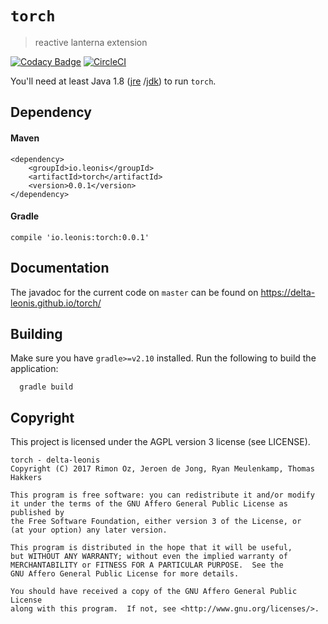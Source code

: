 # `torch`
>reactive lanterna extension

[![Codacy Badge](https://api.codacy.com/project/badge/Grade/fc76e0a4c88e45af968f40e2584da92d)](https://www.codacy.com/app/delta-leonis/torch?utm_source=github.com&amp;utm_medium=referral&amp;utm_content=delta-leonis/torch&amp;utm_campaign=Badge_Grade)
[![CircleCI](https://circleci.com/gh/delta-leonis/torch.svg?style=svg)](https://circleci.com/gh/delta-leonis/torch)

You'll need at least Java 1.8 ([jre](https://www.java.com/download/)
/[jdk](http://www.oracle.com/technetwork/java/javase/downloads/index-jsp-138363.html))
to run `torch`.

## Dependency

#### Maven

```
<dependency>
    <groupId>io.leonis</groupId>
    <artifactId>torch</artifactId>
    <version>0.0.1</version>
</dependency>
```

#### Gradle

```
compile 'io.leonis:torch:0.0.1'
```

## Documentation

The javadoc for the current code on `master` can be found on https://delta-leonis.github.io/torch/

## Building

Make sure you have `gradle>=v2.10` installed. Run the following to build the application:

```
  gradle build
```

## Copyright

This project is licensed under the AGPL version 3 license (see LICENSE).

```
torch - delta-leonis
Copyright (C) 2017 Rimon Oz, Jeroen de Jong, Ryan Meulenkamp, Thomas Hakkers

This program is free software: you can redistribute it and/or modify
it under the terms of the GNU Affero General Public License as published by
the Free Software Foundation, either version 3 of the License, or
(at your option) any later version.

This program is distributed in the hope that it will be useful,
but WITHOUT ANY WARRANTY; without even the implied warranty of
MERCHANTABILITY or FITNESS FOR A PARTICULAR PURPOSE.  See the
GNU Affero General Public License for more details.

You should have received a copy of the GNU Affero General Public License
along with this program.  If not, see <http://www.gnu.org/licenses/>.
```
